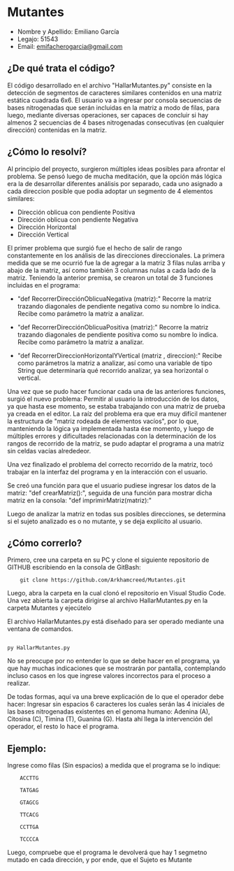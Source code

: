 # Mutantes
* Nombre y Apellido:  Emiliano García
* Legajo:  51543
* Email:  emifacherogarcia@gmail.com

## ¿De qué trata el código?

El código desarrollado en el archivo "HallarMutantes.py" consiste en la detección de segmentos de caracteres similares contenidos en una matriz estática cuadrada 6x6.
El usuario va a ingresar por consola secuencias de bases nitrogenadas que serán incluidas en la matriz a modo de filas, para luego, mediante diversas operaciones,
ser capaces de concluir si hay almenos 2 secuencias de 4 bases nitrogenadas consecutivas (en cualquier dirección) contenidas en la matriz.

## ¿Cómo lo resolví?

Al principio del proyecto, surgieron múltiples ideas posibles para afrontar el problema. Se pensó luego de mucha meditación, que la opción más lógica era la de desarrollar diferentes análisis por separado, cada uno asignado a cada direccion posible que podia adoptar un segmento de 4 elementos similares:

* Dirección oblicua con pendiente Positiva
* Dirección oblicua con pendiente Negativa
* Dirección Horizontal
* Dirección Vertical

El primer problema que surgió fue el hecho de salir de rango constantemente en los análisis de las direcciones direccionales. La primera medida que se me ocurrió fue la de agregar a la matriz 3 filas nulas arriba y abajo de la matriz, así como también 3 columnas nulas a cada lado de la matriz. 
Teniendo la anterior premisa, se crearon un total de 3 funciones incluidas en el programa:

* "def RecorrerDirecciónOblicuaNegativa (matriz):"  Recorre la matriz trazando diagonales de pendiente negativa como su nombre lo indica. Recibe como parámetro la matriz a analizar.

* "def RecorrerDirecciónOblicuaPositiva (matriz):"  Recorre la matriz trazando diagonales de pendiente positiva como su nombre lo indica. Recibe como parámetro la matriz a analizar.

* "def RecorrerDireccionHorizontalYVertical (matriz , direccion):" Recibe como parámetros la matriz a analizar,  así como una variable de tipo String que determinaría qué recorrido analizar, ya sea horizontal o vertical.

Una vez que se pudo hacer funcionar cada una de las anteriores funciones, surgió el nuevo problema: Permitir al usuario la introducción de los datos, ya que hasta ese momento, se estaba trabajando con una matriz de prueba ya creada en el editor. La raíz del problema era que era muy difícil mantener la estructura de "matriz rodeada de elementos vacíos", por lo que, manteniendo la lógica ya implementada hasta ése momento, y luego de múltiples errores y dificultades relacionadas con la determinación de los rangos de recorrido de la matriz, se pudo adaptar el programa a una matriz sin celdas vacías alrededeor.

Una vez finalizado el problema del correcto recorrido de la matriz, tocó trabajar en la interfaz del programa y en la interacción con el usuario.

Se creó una función para que el usuario pudiese ingresar los datos de la matriz: "def crearMatriz():", seguida de una función para mostrar dicha matriz en la consola: "def imprimirMatriz(matriz):"

Luego de analizar la matriz en todas sus posibles direcciones, se determina si el sujeto analizado es o no mutante, y se deja explícito al usuario.




## ¿Cómo correrlo?

Primero, cree una carpeta en su PC y clone el siguiente repositorio de GITHUB escribiendo en la consola de GitBash:
```
    git clone https://github.com/Arkhamcreed/Mutantes.git

```    
Luego, abra la carpeta en la cual clonó el repositorio en Visual Studio Code. Una vez abierta la carpeta dirigirse al archivo HallarMutantes.py en la carpeta Mutantes y ejecútelo

El archivo HallarMutantes.py está diseñado para ser operado mediante una ventana de comandos. 
```

py HallarMutantes.py

```
No se preocupe por no entender lo que se debe hacer en el programa, ya que hay muchas indicaciones que se mostrarán por pantalla, contemplando incluso casos en los que ingrese valores incorrectos para el proceso a realizar.

De todas formas, aquí va una breve explicación de lo que el operador debe hacer: Ingresar sin espacios 6 caracteres los cuales serán las 4 iniciales de las bases nitrogenadas existentes en el genoma humano: Adenina (A), Citosina (C), Timina (T), Guanina (G). Hasta ahí llega la intervención del operador, el resto lo hace el programa. 

## Ejemplo:

Ingrese como filas (Sin espacios) a medida que el programa se lo indique: 

```
    ACCTTG
``` 
```
    TATGAG
```
```
    GTAGCG
```
```
    TTCACG
```
```
    CCTTGA
```
```
    TCCCCA
```
Luego, compruebe que el programa le devolverá que hay 1 segmetno mutado en cada dirección, y por ende, que el Sujeto es Mutante